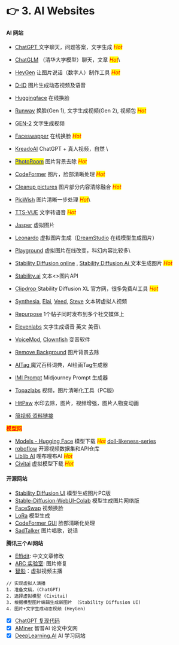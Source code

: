 # 👉 3. AI Websites

#### AI 网站

* [ChatGPT ](https://chat.openai.com/chat)文字聊天，问题答案，文字生成  _<mark style="color:red;">Hot</mark>_
* [ChatGLM](https://chatglm.cn/) （清华大学模型）聊天，文章 _<mark style="color:red;">Hot</mark>_\

* [HeyGen](https://app.heygen.com/guest/templates?cid=2ee26aee) 让图片说话（数字人）制作工具 _<mark style="color:red;">Hot</mark>_
* [D-ID](https://www.d-id.com/speaking-portrait/)  图片生成动态视频及语音
* [Huggingface](https://huggingface.co/spaces/felixrosberg/face-swap) 在线换脸
* [Runway](https://app.runwayml.com/) 换脸(Gen 1), 文字生成视频(Gen 2), 视频包 _<mark style="color:red;">Hot</mark>_
* [GEN-2](https://research.runwayml.com/) 文字生成视频
* [Faceswapper](https://faceswapper.ai/swapper) 在线换脸 _<mark style="color:red;">Hot</mark>_
* [KreadoAI](https://www.kreadoai.com/) ChatGPT + 真人视频，自然 \

* [<mark style="color:blue;">PhotoRoom</mark>](https://www.photoroom.com/background-remover) 图片背景去除 _<mark style="color:red;">Hot</mark>_
* [CodeFormer](https://huggingface.co/spaces/sczhou/CodeFormer) 图片，脸部清晰处理 _<mark style="color:red;">Hot</mark>_
* [Cleanup pictures](https://cleanup.pictures/) 图片部分内容清除融合 _<mark style="color:red;">Hot</mark>_
* [PicWish](https://picwish.com/photo-enhancer) 图片清晰一步处理 _<mark style="color:red;">Hot</mark>_\

* [TTS-VUE](https://github.com/LokerL/tts-vue/releases) 文字转语音 _<mark style="color:red;">Hot</mark>_
* [Jasper](https://www.jasper.ai) 虚拟图片
* [Leonardo](https://leonardo.ai/) 虚拟图片生成（[DreamStudio](https://dreamstudio.ai/) 在线模型生成图片）
* [Playground](https://playgroundai.com/) 虚拟图片在线改变，科幻内容比较多\

* [Stability Diffusion online](https://stablediffusionweb.com/) , [Stability Diffusion Ai ](https://stablediffusionai.org/)文本生成图片 _<mark style="color:red;">Hot</mark>_
* [Stability.ai](https://stability.ai/) 文本<>图片API
* [Clipdrop ](https://clipdrop.co/)Stability Diffusion XL 官方网，很多免费AI工具 _<mark style="color:red;">Hot</mark>_
* [Synthesia](https://www.synthesia.io/), [Elai](https://elai.io/), [Veed](https://www.veed.io/), [Steve](https://www.steve.ai/) 文本转虚拟人视频
* [Repurpose](https://repurpose.io/) 1个帖子同时发布到多个社交媒体上
* [Elevenlabs](https://beta.elevenlabs.io) 文字生成语音 英文 美音\

* [VoiceMod](https://www.voicemod.net/),  [Clownfish](https://clownfish-translator.com/) 变音软件
* [Remove Background](https://www.remove.bg/) 图片背景去除&#x20;
* [AITag ](https://aitag.top/)魔咒百科词典，AI绘画Tag生成器
* [IMI Prompt](https://www.imiprompt.com/) Midjourney Prompt 生成器
* [Topazlabs](https://www.topazlabs.com/) 视频，图片清晰化工具（PC版)
* [HitPaw](https://online.hitpaw.com/) 水印去除，图片，视频增强，图片人物变动画&#x20;
* [简视频 资料链接](https://www.aewz.com/)

<mark style="color:red;">**模型网**</mark>

* [Models - Hugging Face](https://huggingface.co/models) 模型下载 _<mark style="color:red;">Hot</mark>_  [doll-likeness-series](https://huggingface.co/Kanbara/doll-likeness-series)
* [roboflow](https://universe.roboflow.com/) 开源视频数据集和API仓库
* [Liblib AI](https://www.liblibai.com/) 哩布哩布AI _<mark style="color:red;">Hot</mark>_
* [Civitai](https://civitai.com/) 虚拟模型下载 _<mark style="color:red;">Hot</mark>_

#### 开源网站

* [Stability Diffusion UI](https://github.com/AUTOMATIC1111/stable-diffusion-webui) 模型生成图片PC版
* [Stable-Diffusion-WebUI-Colab](https://github.com/camenduru/stable-diffusion-webui-colab) 模型生成图片网络版
* [FaceSwap](https://github.com/deepfakes/faceswap/releases) 视频换脸
* [LoRa](https://github.com/microsoft/LoRA) 模型生成
* [CodeFormer GUI](https://github.com/sczhou/CodeFormer) 脸部清晰化处理
* [SadTalker](https://github.com/OpenTalker/SadTalker) 图片唱歌，说话

**腾讯三个AI网站**

* [Effidit](https://effidit.qq.com/): 中文文章修改
* [ARC 实验室](https://arc.tencent.com/):   图片修复
* [智影](https://zenvideo.qq.com/)：虚拟视频主播

```
// 实现虚拟人演播
1. 准备文稿，(ChatGPT)
2. 选择虚拟模型 (Civitai)
3. 根据模型图片编辑生成新图片 （Stability Diffusion UI)
4. 图片+文字生成动态视频 (HeyGen)
```



* [x] [ChatGPT 复现代码](https://github.com/hpcaitech/ColossalAI)
* [x] [AMiner](https://www.aminer.cn/) 智普AI 论文中文网
* [x] [DeepLearning.AI](https://www.deeplearning.ai/) AI 学习网站
